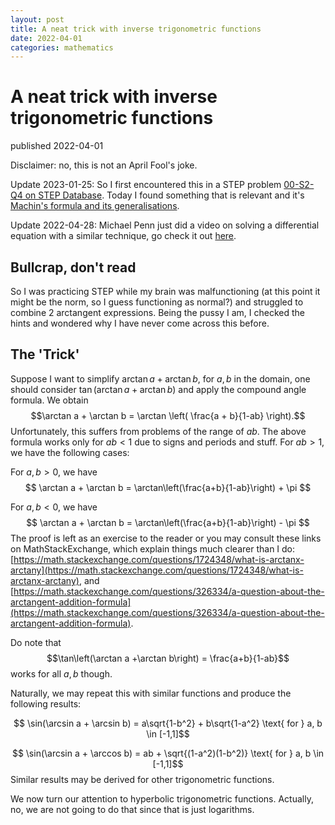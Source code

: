 ```yaml
---
layout: post
title: A neat trick with inverse trigonometric functions
date: 2022-04-01
categories: mathematics
---
```


<head>
<script type="text/javascript" id="MathJax-script" async
  src="https://cdn.jsdelivr.net/npm/mathjax@3/es5/tex-mml-chtml.js">
</script>
</head>

# A neat trick with inverse trigonometric functions
published 2022-04-01

Disclaimer: no, this is not an April Fool's joke.

Update 2023-01-25: So I first encountered this in a STEP problem [00-S2-Q4 on STEP Database](https://stepdatabase.maths.org/database/index.html#). Today I found something that is relevant and it's [Machin's formula and its generalisations](https://en.wikipedia.org/wiki/Machin-like_formula).

Update 2022-04-28: Michael Penn just did a video on solving a differential equation with a similar technique, go check it out [here](https://www.youtube.com/watch?v=ZE4jPfJyZAI).

## Bullcrap, don't read

So I was practicing STEP while my brain was malfunctioning (at this point it might be the norm, so I guess functioning as normal?) and struggled to combine 2 arctangent expressions. Being the pussy I am, I checked the hints and wondered why I have never come across this before.

## The 'Trick'
Suppose I want to simplify $\arctan a + \arctan b$, for $a, b$ in the domain, one should consider $\tan(\arctan a + \arctan b)$ and apply the compound angle formula. We obtain
$$\arctan a + \arctan b = \arctan \left( \frac{a + b}{1-ab} \right).$$
Unfortunately, this suffers from problems of the range of $ab$. The above formula works only for $ab<1$ due to signs and periods and stuff. For $ab > 1$, we have the following cases:

For $a,b>0$, we have 
$$ \arctan a + \arctan b = \arctan\left(\frac{a+b}{1-ab}\right) + \pi $$

For $a,b<0$, we have
$$ \arctan a + \arctan b = \arctan\left(\frac{a+b}{1-ab}\right) - \pi $$
The proof is left as an exercise to the reader or you may consult these links on MathStackExchange, which explain things much clearer than I do: [https://math.stackexchange.com/questions/1724348/what-is-arctanx-arctany](https://math.stackexchange.com/questions/1724348/what-is-arctanx-arctany), and [https://math.stackexchange.com/questions/326334/a-question-about-the-arctangent-addition-formula](https://math.stackexchange.com/questions/326334/a-question-about-the-arctangent-addition-formula).

Do note that 
$$\tan\left(\arctan a +\arctan b\right) = \frac{a+b}{1-ab}$$
works for all $a, b$ though.

Naturally, we may repeat this with similar functions and produce the following results:

$$ \sin(\arcsin a + \arcsin b) = a\sqrt{1-b^2} + b\sqrt{1-a^2} \text{ for } a, b \in [-1,1]$$

$$ \sin(\arcsin a + \arccos b) = ab + \sqrt{(1-a^2)(1-b^2)} \text{ for } a, b \in [-1,1]$$
Similar results may be derived for other trigonometric functions.

We now turn our attention to hyperbolic trigonometric functions. Actually, no, we are not going to do that since that is just logarithms.
